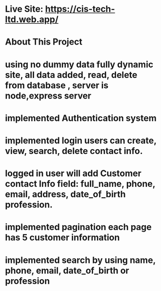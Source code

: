 # Live Site: https://cis-tech-ltd.web.app/

# About This Project
# using no dummy data fully dynamic site, all data added, read, delete from database , server is node,express server
# implemented Authentication system
# implemented login users can create, view, search, delete contact info.
# logged in user will add Customer contact Info field: full_name, phone, email, address, date_of_birth profession.

# implemented pagination each page has 5 customer information 
# implemented search by using name, phone, email, date_of_birth or profession